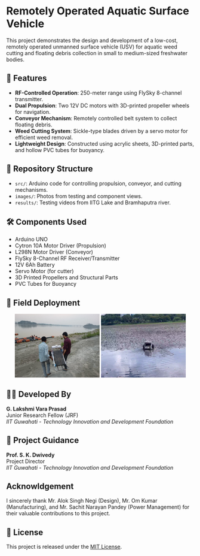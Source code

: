 # Remotely Operated Aquatic Surface Vehicle

This project demonstrates the design and development of a low-cost, remotely operated unmanned surface vehicle (USV) for aquatic weed cutting and floating debris collection in small to medium-sized freshwater bodies.

## 🚀 Features

- **RF-Controlled Operation**: 250-meter range using FlySky 8-channel transmitter.
- **Dual Propulsion**: Two 12V DC motors with 3D-printed propeller wheels for navigation.
- **Conveyor Mechanism**: Remotely controlled belt system to collect floating debris.
- **Weed Cutting System**: Sickle-type blades driven by a servo motor for efficient weed removal.
- **Lightweight Design**: Constructed using acrylic sheets, 3D-printed parts, and hollow PVC tubes for buoyancy.

## 📂 Repository Structure

- `src/`: Arduino code for controlling propulsion, conveyor, and cutting mechanisms.
- `images/`: Photos from testing and component views.
- `results/`: Testing videos from IITG Lake and Bramhaputra river.

## 🛠 Components Used

- Arduino UNO
- Cytron 10A Motor Driver (Propulsion)
- L298N Motor Driver (Conveyor)
- FlySky 8-Channel RF Receiver/Transmitter
- 12V 6Ah Battery 
- Servo Motor (for cutter)
- 3D Printed Propellers and Structural Parts
- PVC Tubes for Buoyancy

## 📸 Field Deployment
<p align="center">
  <img src="results/brahmaputra_test.png" width="45%">
  <img src="results/Testing_in_IITG_Lake.png" width="45%">
</p>

## 👨‍🔬 Developed By
<tr> <td align="center"> <strong>G. Lakshmi Vara Prasad</strong><br> Junior Research Fellow (JRF)<br> <em>IIT Guwahati - Technology Innovation and Development Foundation</em> </td> </tr> <br>

## 🧭 Project Guidance
<tr> <td align="center"> <strong>Prof. S. K. Dwivedy</strong><br> Project Director<br> <em>IIT Guwahati - Technology Innovation and Development Foundation</em> </td> </tr> 

## Acknowldgement  
I sincerely thank Mr. Alok Singh Negi (Design), Mr. Om Kumar (Manufacturing), and Mr. Sachit Narayan Pandey (Power Management) for their valuable contributions to this project.

## 📄 License

This project is released under the [MIT License](LICENSE).
